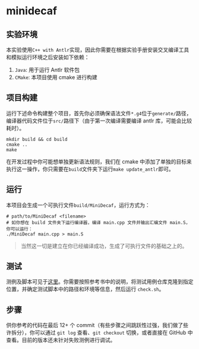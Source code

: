 # minidecaf

## 实验环境
本实验使用`C++ with Antlr`实现，因此你需要在根据实验手册安装交叉编译工具和模拟运行环境之后安装如下依赖：  
1. `Java`: 用于运行 Antlr 软件包 
2. `CMake`: 本项目使用 cmake 进行构建

## 项目构建

运行下述命令构建整个项目，首先你必须确保语法文件`*.g4`位于`generate/`路径，编译器代码文件位于`src/`路径下（由于第一次编译需要编译 antlr 库，可能会比较耗时）。

```shell
mkdir build && cd build
cmake ..
make
```

在开发过程中你可能想单独更新语法规则，我们在 cmake 中添加了单独的目标来执行这一操作，你只需要在`build`文件夹下运行`make update_antlr`即可。

## 运行

本项目会生成一个可执行文件`build/MiniDecaf`，运行方式为：

```shell
# path/to/MiniDecaf <filename>
# 如你想在 build 文件夹下运行编译器，编译 main.cpp 文件并输出汇编文件 main.S，你可以运行：
./MiniDecaf main.cpp > main.S
```

>  当然这一切是建立在你已经编译成功，生成了可执行文件的基础之上的。

## 测试

测例及脚本可见于[这里](https://github.com/decaf-lang/minidecaf-tests)。你需要按照参考书中的说明，将测试用例仓库克隆到指定位置，并确定测试脚本中的路径和环境等信息，然后运行 `check.sh`。

## 步骤

供你参考的代码在最后 12+ 个 commit（有些步骤之间跳跃性过强，我们做了些许拆分），你可以通过 `git log` 查看、`git checkout` 切换，或者直接在 GitHub 中查看。目前的版本还未针对失败测例进行调试。
